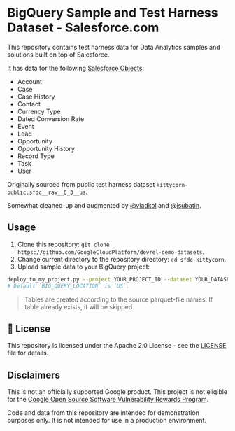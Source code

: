 # BigQuery Sample and Test Harness Dataset - Salesforce.com

This repository contains test harness data for Data Analytics samples and solutions built on top of Salesforce.

It has data for the following [Salesforce Objects](https://developer.salesforce.com/docs/atlas.en-us.object_reference.meta/object_reference/sforce_api_objects_concepts.htm):

* Account
* Case
* Case History
* Contact
* Currency Type
* Dated Conversion Rate
* Event
* Lead
* Opportunity
* Opportunity History
* Record Type
* Task
* User

Originally sourced from public test harness dataset `kittycorn-public.sfdc__raw__6_3__us`.

Somewhat cleaned-up and augmented by [@vladkol](https://github.com/vladkol) and [@lsubatin](https://github.com/lsubatin).

## Usage

1. Clone this repository: `git clone https://github.com/GoogleCloudPlatform/devrel-demo-datasets`.
2. Change current directory to the repository directory: `cd sfdc-kittycorn`.
3. Upload sample data to your BigQuery project:

```bash
deploy_to_my_project.py --project YOUR_PROJECT_ID --dataset YOUR_DATASET_NAME [--location BIG_QUERY_LOCATION]
# Default `BIG_QUERY_LOCATION` is `US`.
```

> Tables are created according to the source parquet-file names.
> If table already exists, it will be skipped.

## 📄 License

This repository is licensed under the Apache 2.0 License - see the [LICENSE](LICENSE) file for details.

## Disclaimers

This is not an officially supported Google product. This project is not eligible for the [Google Open Source Software Vulnerability Rewards Program](https://bughunters.google.com/open-source-security).

Code and data from this repository are intended for demonstration purposes only. It is not intended for use in a production environment.
